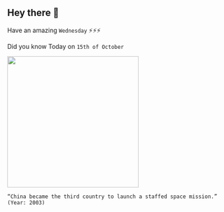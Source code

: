 ## Hey there 👋
Have an amazing `Wednesday` ⚡⚡⚡

Did you know Today on `15th of October`
 
 [<img src="https://upload.wikimedia.org/wikipedia/commons/thumb/4/4e/%E9%95%BF%E5%BE%81%E4%BA%94%E5%8F%B7%E9%81%A5%E4%BA%8C%E7%81%AB%E7%AE%AD%E8%BD%AC%E5%9C%BA.jpg/1200px-%E9%95%BF%E5%BE%81%E4%BA%94%E5%8F%B7%E9%81%A5%E4%BA%8C%E7%81%AB%E7%AE%AD%E8%BD%AC%E5%9C%BA.jpg" width="300" />](https://en.wikipedia.org/wiki/Chinese_space_program#:~:text=Following%20these%20was%20the%20successful,launch%20a%20human%20into%20orbit.) 
 ```
“China became the third country to launch a staffed space mission.” (Year: 2003)
```
